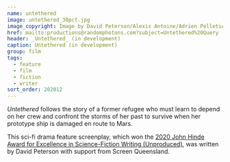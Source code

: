 ```yaml
---
name: untethered
image: untethered_30pct.jpg
image_copyright: Image by David Peterson/Alexis Antoine/Adrien Pelletier
href: mailto:productions@randomphotons.com?subject=Untethered%20Query
header: _Untethered_ (in development)
caption: Untethered (in development)
group: film
tags:
  - feature
  - film
  - fiction
  - writer
sort_order: 202012
---
```

_Untethered_ follows the story of a former refugee who must learn to depend on her crew and confront the storms of her past to survive when her prototype ship is damaged en route to Mars.

This sci-fi drama feature screenplay, which won the [2020 John Hinde Award for Excellence in Science-Fiction Writing (Unproduced)](https://awg.com.au/posts/climate-fiction-series-the-commons-takes-home-10-000-prize-for-australian-sci-fi-screenwriting), was written by David Peterson with support from Screen Queensland.
